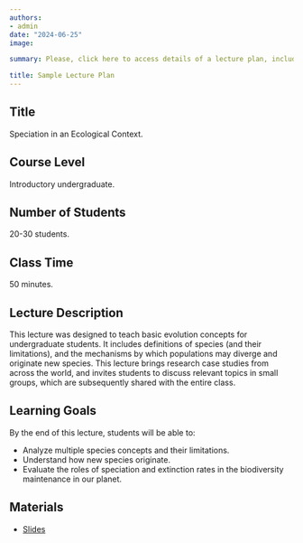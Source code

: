 ```yaml
---
authors:
- admin
date: "2024-06-25"
image:

summary: Please, click here to access details of a lecture plan, including sample slides.

title: Sample Lecture Plan
---
```


## Title
Speciation in an Ecological Context.

## Course Level
Introductory undergraduate.

## Number of Students
20-30 students.

## Class Time
50 minutes.

## Lecture Description
This lecture was designed to teach basic evolution concepts for undergraduate students. It includes definitions of species (and their limitations), and the mechanisms by which populations may diverge and originate new species. This lecture brings research case studies from across the world, and invites students to discuss relevant topics in small groups, which are subsequently shared with the entire class.

## Learning Goals
By the end of this lecture, students will be able to:
 - Analyze multiple species concepts and their limitations.
 - Understand how new species originate.
 - Evaluate the roles of speciation and extinction rates in the biodiversity maintenance in our planet.

## Materials
 - [Slides](/sample_lecture.pdf)